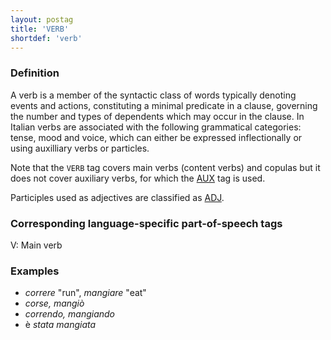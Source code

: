 ```yaml
---
layout: postag
title: 'VERB'
shortdef: 'verb'
---
```


### Definition

A verb is a member of the syntactic class of words typically denoting events and actions, constituting a minimal predicate in a clause, governing the number and types of dependents which may occur in the clause. In Italian verbs are associated with the following grammatical categories: tense, mood and voice, which can either be expressed inflectionally or using auxilliary verbs or particles.

Note that the `VERB` tag covers main verbs (content verbs) and copulas but it does not cover auxiliary verbs, for which the [AUX]() tag is used. 

Participles used as adjectives are classified as [ADJ]().


### Corresponding language-specific part-of-speech tags

V:	Main verb


### Examples

- _correre_ "run", _mangiare_ "eat"
- _corse, mangiò_
- _correndo, mangiando_
- è _stata mangiata_
